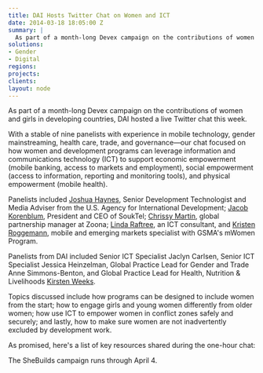 ```yaml
---
title: DAI Hosts Twitter Chat on Women and ICT
date: 2014-03-18 18:05:00 Z
summary: |
  As part of a month-long Devex campaign on the contributions of women and girls in developing countries, DAI hosted a live Twitter chat this week.
solutions:
- Gender
- Digital
regions:
projects:
clients:
layout: node
---
```

As part of a month-long Devex campaign on the contributions of women and girls in developing countries, DAI hosted a live Twitter chat this week.

With a stable of nine panelists with experience in mobile technology, gender mainstreaming, health care, trade, and governance—our chat focused on how women and development programs can leverage information and communications technology (ICT) to support economic empowerment (mobile banking, access to markets and employment), social empowerment (access to information, reporting and monitoring tools), and physical empowerment (mobile health).

Panelists included [Joshua Haynes][2], Senior Development Technologist and Media Adviser from the U.S. Agency for International Development; [Jacob Korenblum][3], President and CEO of SoukTel; [Chrissy Martin][4], global partnership manager at Zoona; [Linda Raftree][5], an ICT consultant, and [Kristen Roggemann][6], mobile and emerging markets specialist with GSMA's mWomen Program.

Panelists from DAI included Senior ICT Specialist Jaclyn Carlsen, Senior ICT Specialist Jessica Heinzelman, Global Practice Lead for Gender and Trade Anne Simmons-Benton, and Global Practice Lead for Health, Nutrition & Livelihoods [Kirsten Weeks][7].

Topics discussed include how programs can be designed to include women from the start; how to engage girls and young women differently from older women; how use ICT to empower women in conflict zones safely and securely; and lastly, how to make sure women are not inadvertently excluded by development work.

As promised, here's a list of key resources shared during the one-hour chat:

The SheBuilds campaign runs through April 4.

[1]: https://pages.devex.com/She-Builds.html
[2]: https://twitter.com/joshuahaynes
[3]: https://twitter.com/souktel
[4]: https://twitter.com/chrissiy
[5]: http://lindaraftree.com/about/
[6]: https://twitter.com/GSMAmWomen
[7]: /who-we-are/our-team/kirsten-weeks
